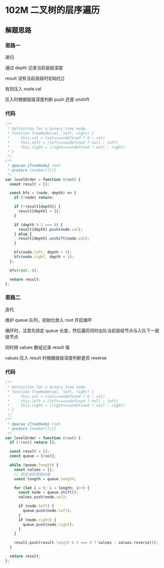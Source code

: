 # 102M 二叉树的层序遍历

## 解题思路

### 思路一

递归

通过 depth 记录当前层级深度

result 没有当前层级时初始化[]

有则压入 node.val

压入时根据层级深度判断 push 还是 unshift

### 代码

```js
/**
 * Definition for a binary tree node.
 * function TreeNode(val, left, right) {
 *     this.val = (val===undefined ? 0 : val)
 *     this.left = (left===undefined ? null : left)
 *     this.right = (right===undefined ? null : right)
 * }
 */
/**
 * @param {TreeNode} root
 * @return {number[][]}
 */
var levelOrder = function (root) {
  const result = [];

  const bfs = (node, depth) => {
    if (!node) return;

    if (!result[depth]) {
      result[depth] = [];
    }

    if (depth % 2 === 0) {
      result[depth].push(node.val);
    } else {
      result[depth].unshift(node.val);
    }

    bfs(node.left, depth + 1);
    bfs(node.right, depth + 1);
  };

  bfs(root, 0);

  return result;
};
```

### 思路二

迭代

维护 queue 队列，初始化放入 root 开启循环

循环时，注意先锁定 queue 长度，然后遍历同时出队当前层级节点与入队下一层级节点

同时用 values 数组记录 result 值

values 压入 result 时根据层级深度判断是否 reverse

### 代码

```js
/**
 * Definition for a binary tree node.
 * function TreeNode(val, left, right) {
 *     this.val = (val===undefined ? 0 : val)
 *     this.left = (left===undefined ? null : left)
 *     this.right = (right===undefined ? null : right)
 * }
 */
/**
 * @param {TreeNode} root
 * @return {number[][]}
 */
var levelOrder = function (root) {
  if (!root) return [];

  const result = [];
  const queue = [root];

  while (queue.length) {
    const values = [];
    // 锁定当前层级长度
    const length = queue.length;

    for (let i = 0; i < length; i++) {
      const node = queue.shift();
      values.push(node.val);

      if (node.left) {
        queue.push(node.left);
      }
      if (node.right) {
        queue.push(node.right);
      }
    }

    result.push(result.length % 2 === 0 ? values : values.reverse());
  }

  return result;
};
```
